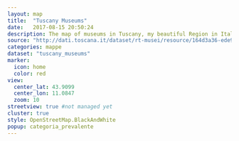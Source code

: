 ```yaml
---
layout: map
title:  "Tuscany Museums"
date:   2017-08-15 20:50:24
description: The map of museums in Tuscany, my beautiful Region in Italy.
source: "http://dati.toscana.it/dataset/rt-musei/resource/164d3a36-ede9-44a7-8f01-d9431f9f0cff"
categories: mappe
dataset: "tuscany_museums"
marker:
  icon: home
  color: red
view:
  center_lat: 43.9099
  center_lon: 11.0847
  zoom: 10
streetview: true #not managed yet
cluster: true
style: OpenStreetMap.BlackAndWhite
popup: categoria_prevalente
---
```

